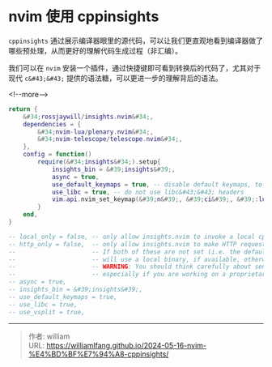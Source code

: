 # nvim 使用 cppinsights


`cppinsights` 通过展示编译器眼里的源代码，可以让我们更直观地看到编译器做了哪些预处理，从而更好的理解代码生成过程（非汇编）。

我们可以在 `nvim` 安装一个插件，通过快捷键即可看到转换后的代码了，尤其对于现代 `c&#43;&#43;` 提供的语法糖，可以更进一步的理解背后的语法。

&lt;!--more--&gt;

```lua
return {
	&#34;rossjaywill/insights.nvim&#34;,
	dependencies = {
		&#34;nvim-lua/plenary.nvim&#34;,
		&#34;nvim-telescope/telescope.nvim&#34;,
	},
	config = function()
		require(&#34;insights&#34;).setup{
            insights_bin = &#39;insights&#39;,
			async = true,
			use_default_keymaps = true, -- disable default keymaps, to be user defined
			use_libc = true, -- do not use libc&#43;&#43; headers
            vim.api.nvim_set_keymap(&#39;n&#39;, &#39;ci&#39;, &#39;:lua require(&#34;insights&#34;).run_current_buf()&lt;CR&gt;&#39;, { noremap = true, silent = true })
		}
	end,
}

-- local_only = false, -- only allow insights.nvim to invoke a local cppinsights binary
-- http_only = false,  -- only allow insights.nvim to make HTTP requests to cppinsights.io
--                     -- If both of these are not set (i.e. the default), then insights.nvim
--                     -- will use a local binary, if available, otherwise it will fallback to HTTP
--                     -- WARNING: You should think carefully about sending source code over HTTP -
--                     -- especially if you are working on a proprietary system.
-- async = true,
-- insights_bin = &#39;insights&#39;,
-- use_default_keymaps = true,
-- use_libc = true,
-- use_vsplit = true,
```



---

> 作者: william  
> URL: https://williamlfang.github.io/2024-05-16-nvim-%E4%BD%BF%E7%94%A8-cppinsights/  

